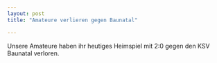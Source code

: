 ```yaml
---
layout: post
title: "Amateure verlieren gegen Baunatal"

---
```


Unsere Amateure haben ihr heutiges Heimspiel mit 2:0 gegen den KSV Baunatal verloren.


